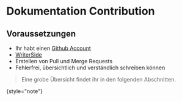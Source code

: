 # Dokumentation Contribution

## Voraussetzungen

- Ihr habt einen [Github Account](https://github.com)
- [WriterSide](https://plugins.jetbrains.com/plugin/20158-writerside)
- Erstellen von Pull und Merge Requests
- Fehlerfrei, übersichtlich und verständlich schreiben können

> Eine grobe Übersicht findet ihr in den folgenden Abschnitten.
>
{style="note"}
